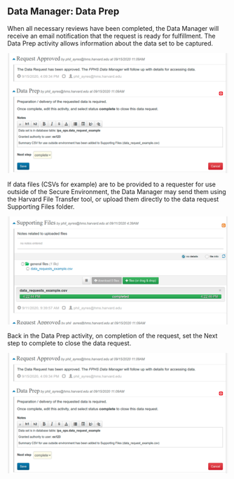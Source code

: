 ## Data Manager: Data Prep

When all necessary reviews have been completed, the Data Manager will receive an email notification that the request is ready for fulfillment. The Data Prep activity allows information about the data set to be captured.

![](images/image32.png)

If data files (CSVs for example) are to be provided to a requester for use outside of the Secure Environment, the Data Manager may send them using the Harvard File Transfer tool, or upload them directly to the data request Supporting Files folder.

![](images/image3.png)

Back in the Data Prep activity, on completion of the request, set the Next step to complete to close the data request.

![](images/image32.png)

